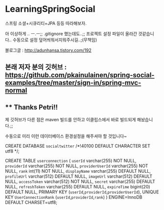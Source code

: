 LearningSpringSocial
====================

스프링 소셜+시큐리티+JPA 등등 따라해보자.

아 이상하게 .. ㅡ.ㅡ;; .gitignore 했는데도..;; 프로젝트 설정 파일이 올라간 것같습니다.. 
수동으로 설정 덮어씌워서지워주시길..;(무책임)

블로그글 : http://adunhansa.tistory.com/192

본래 저자 분의 깃허브 : https://github.com/pkainulainen/spring-social-examples/tree/master/sign-in/spring-mvc-normal
---------
** Thanks Petri!!
---------

제 깃허브가 다른 점은 maven 빌드를 안하고 이클립스에서 바로 빌드되게 해놨습니다.;;

수동으로 미리 이런 데이터베이스 환경설정을 해주셔야 할 것입니다~ 

CREATE DATABASE `socialtwitter` /*!40100 DEFAULT CHARACTER SET utf8 */;

CREATE TABLE `userconnection` (
  `userId` varchar(255) NOT NULL,
  `providerId` varchar(255) NOT NULL,
  `providerUserId` varchar(255) NOT NULL,
  `rank` int(11) NOT NULL,
  `displayName` varchar(255) DEFAULT NULL,
  `profileUrl` varchar(512) DEFAULT NULL,
  `imageUrl` varchar(512) DEFAULT NULL,
  `accessToken` varchar(512) NOT NULL,
  `secret` varchar(255) DEFAULT NULL,
  `refreshToken` varchar(255) DEFAULT NULL,
  `expireTime` bigint(20) DEFAULT NULL,
  PRIMARY KEY (`userId`,`providerId`,`providerUserId`),
  UNIQUE KEY `UserConnectionRank` (`userId`,`providerId`,`rank`)
) ENGINE=InnoDB DEFAULT CHARSET=utf8;
